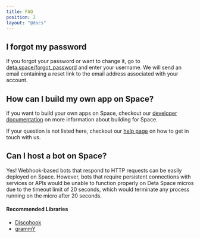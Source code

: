 ```yaml
---
title: FAQ
position: 2
layout: "@docs"
---
```


## I forgot my password

If you forgot your password or want to change it, go to [deta.space/forgot_password](https://deta.space/forgot_password) and enter your username. We will send an email containing a reset link to the email address associated with your account.

## How can I build my own app on Space?

If you want to build your own apps on Space, checkout our [developer documentation](/docs) on more information about building for Space.


If your question is not listed here, checkout our [help page](/manual/help) on how to get in touch with us.


## Can I host a bot on Space?

Yes! Webhook-based bots that respond to HTTP requests can be easily deployed on Space. However, bots that require persistent connections with services or APIs would be unable to function properly on Deta Space micros due to the timeout limit of 20 seconds, which would terminate any process running on the micro after 20 seconds.

#### Recommended Libraries
- [Discohook](https://github.com/jnsougata/discohook)
- [grammY](https://grammy.dev/)